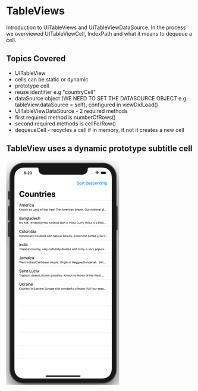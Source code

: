 # TableViews

Introduction to UITableViews and UITableViewDataSource. In the process we overviewed UITableViewCell, IndexPath and what it means to dequeue a cell.

## Topics Covered

 * UITableView
 * cells can be static or dynamic
 * prototype cell
 * reuse identifier e.g "countryCell"
 * dataSource object (WE NEED TO SET THE DATASOURCE OBJECT e.g tableView.dataSource = self), configured in viewDidLoad()
 * UITableViewDataSource - 2 required methods
 * first required method is numberOfRows()
 * second required methods is cellForRow()
 * dequeueCell - recycles a cell if in memory, if not it creates a new cell
 
 ## TableView uses a dynamic prototype subtitle cell
 
 ![tableview 1](Assets/tableview-1.png)
